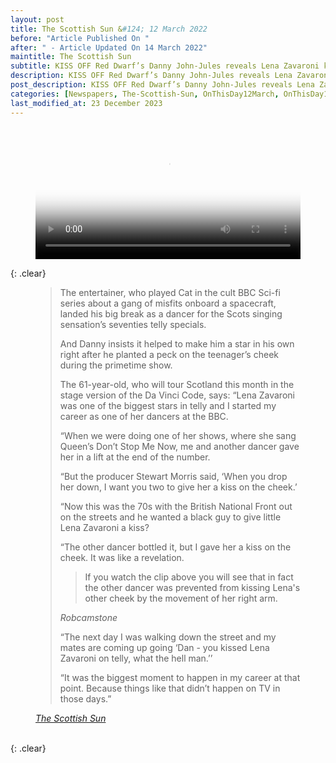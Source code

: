 ```yaml
---
layout: post
title: The Scottish Sun &#124; 12 March 2022
before: "Article Published On "
after: " - Article Updated On 14 March 2022"
maintitle: The Scottish Sun
subtitle: KISS OFF Red Dwarf’s Danny John-Jules reveals Lena Zavaroni kiss rocketed him to stardom as he stars in Glasgow’s Da Vinci code
description: KISS OFF Red Dwarf’s Danny John-Jules reveals Lena Zavaroni kiss rocketed him to stardom as he stars in Glasgow’s Da Vinci code.
post_description: KISS OFF Red Dwarf’s Danny John-Jules reveals Lena Zavaroni kiss rocketed him to stardom as he stars in Glasgow’s Da Vinci code.
categories: [Newspapers, The-Scottish-Sun, OnThisDay12March, OnThisDay14March]
last_modified_at: 23 December 2023
---
```


<figure class="fig3">
<div class="responsive-video"><video width="100%" poster="/assets/media/lena-zavaroni-the-danny-john-jules-kiss.png" controls loop><source src="/assets/media/lena-zavaroni-the-danny-john-jules-kiss.mp4" type="video/mp4">Your browser does not support the video tag.</video></div>
</figure>

{: .clear}

<figure class="fig3">
<blockquote>
<p>The entertainer, who played Cat in the cult BBC Sci-fi series about a gang of misfits onboard a spacecraft, landed his big break as a dancer for the Scots singing sensation’s seventies telly specials.</p>
<p>And Danny insists it helped to make him a star in his own right after he planted a peck on the teenager’s cheek during the primetime show.</p>
<p>The 61-year-old, who will tour Scotland this month in the stage version of the Da Vinci Code, says: “Lena Zavaroni was one of the biggest stars in telly and I started my career as one of her dancers at the BBC.</p>
<p>“When we were doing one of her shows, where she sang Queen’s Don’t Stop Me Now, me and another dancer gave her in a lift at the end of the number.</p>
<p>“But the producer Stewart Morris said, ‘When you drop her down, I want you two to give her a kiss on the cheek.’</p>
<p>“Now this was the 70s with the British National Front out on the streets and he wanted a black guy to give little Lena Zavaroni a kiss?</p>
<p>“The other dancer bottled it, but I gave her a kiss on the cheek. It was like a revelation.</p>
<blockquote>
<p>If you watch the clip above you will see that in fact the other dancer was prevented from kissing Lena's other cheek by the movement of her right arm.</p>
</blockquote>
<cite>Robcamstone</cite>
<p>“The next day I was walking down the street and my mates are coming up going ‘Dan - you kissed Lena Zavaroni on telly, what the hell man.’’</p>
<p>“It was the biggest moment to happen in my career at that point. Because things like that didn’t happen on TV in those days.”</p>
</blockquote>
<cite><a href="https://www.thescottishsun.co.uk/tvandshowbiz/8564026/red-dwarf-danny-john-jules-glasgow">The Scottish Sun</a></cite>
</figure>

<br />{: .clear}

